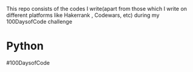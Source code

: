 This repo consists of the codes I write(apart from those which I write on different platforms like Hakerrank , Codewars, etc) during my 100DaysofCode challenge 
# Python
#100DaysofCode
